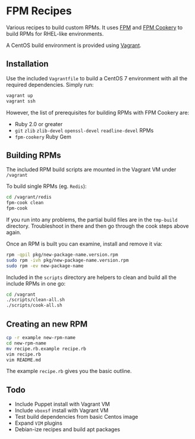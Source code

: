 # FPM Recipes

Various recipes to build custom RPMs. It uses
[FPM](https://github.com/jordansissel/fpm) and [FPM
Cookery](https://github.com/bernd/fpm-cookery) to build RPMs for RHEL-like
environments.

A CentOS build environment is provided using
[Vagrant](https://www.vagrantup.com/).

## Installation

Use the included `Vagrantfile` to build a CentOS 7 environment with all the
required dependencies. Simply run:

```bash
vagrant up
vagrant ssh
```

However, the list of prerequisites for building RPMs with FPM Cookery are:

  * Ruby 2.0 or greater
  * `git` `zlib` `zlib-devel` `openssl-devel` `readline-devel` RPMs
  * `fpm-cookery` Ruby Gem

## Building RPMs

The included RPM build scripts are mounted in the Vagrant VM under `/vagrant`

To build single RPMs (eg. `Redis`):
```bash
cd /vagrant/redis
fpm-cook clean
fpm-cook
```

If you run into any problems, the partial build files are in the `tmp-build`
directory. Troubleshoot in there and then go through the cook steps above again.

Once an RPM is built you can examine, install and remove it via:
```bash
rpm -qpil pkg/new-package-name.version.rpm
sudo rpm -ivh pkg/new-package-name.version.rpm
sudo rpm -ev new-package-name
```

Included in the `scripts` directory are helpers to clean and build all the
include RPMs in one go:
```bash
cd /vagrant
./scripts/clean-all.sh
./scripts/cook-all.sh
```

## Creating an new RPM

```bash
cp -r example new-rpm-name
cd new-rpm-name
mv recipe.rb.example recipe.rb
vim recipe.rb
vim README.md
```

The example `recipe.rb` gives you the basic outline.

## Todo

  * Include Puppet install with Vagrant VM
  * Include `vboxsf` install with Vagrant VM
  * Test build dependencies from basic Centos image
  * Expand `VIM` plugins
  * Debian-ize recipes and build apt packages
